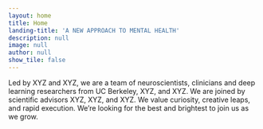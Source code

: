 ```yaml
---
layout: home
title: Home
landing-title: 'A NEW APPROACH TO MENTAL HEALTH'
description: null
image: null
author: null
show_tile: false
---
```


<article>Led by XYZ and XYZ, we are a team of neuroscientists, clinicians and deep learning researchers from UC Berkeley, XYZ, and XYZ. We are joined by scientific advisors XYZ, XYZ, and XYZ.
We value curiosity, creative leaps, and rapid execution. We’re looking for the best and brightest to join us as we grow.</article>



